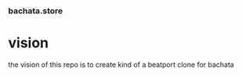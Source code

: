 ### bachata.store

# vision

the vision of this repo is to create kind of a beatport clone for bachata
